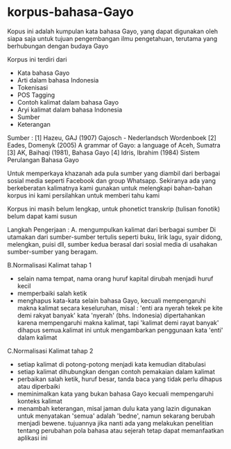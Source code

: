 # korpus-bahasa-Gayo
Kopus ini adalah kumpulan kata bahasa Gayo, yang dapat digunakan oleh siapa saja untuk tujuan pengembangan ilmu pengetahuan, terutama yang berhubungan dengan budaya Gayo

Korpus ini terdiri dari
- Kata bahasa Gayo
- Arti dalam bahasa Indonesia
- Tokenisasi
- POS Tagging
- Contoh kalimat dalam bahasa Gayo
- Aryi kalimat dalam bahasa Indonesia
- Sumber
- Keterangan

Sumber :
[1] Hazeu, GAJ (1907) Gajosch - Nederlandsch Wordenboek
[2] Eades, Domenyk (2005) A grammar of Gayo: a language of Aceh, Sumatra
[3] AK, Baihaqi (1981), Bahasa Gayo
[4] Idris, Ibrahim (1984) Sistem Perulangan Bahasa Gayo

Untuk memperkaya khazanah ada pula sumber yang diambil dari berbagai sosial media seperti Facebook dan group Whatsapp. Sekiranya ada yang berkeberatan kalimatnya kami gunakan untuk melengkapi bahan-bahan korpus ini kami persilahkan untuk memberi tahu kami

Korpus ini masih belum lengkap, untuk phonetict transkrip (tulisan fonotik) belum dapat kami susun

Langkah Pengerjaan : 
A. mengumpulkan kalimat dari berbagai sumber 
Di utamakan dari sumber-sumber tertulis seperti buku, lirik lagu, syair didong, melengkan, puisi dll, sumber kedua berasal dari sosial media di usahakan sumber-sumber yang beragam.

B.Normalisasi Kalimat tahap 1
- selain nama tempat, nama orang huruf kapital dirubah menjadi huruf kecil
- memperbaiki salah ketik
- menghapus kata-kata selain bahasa Gayo, kecuali mempengaruhi makna kalimat secara keseluruhan, misal : 'enti ara nyerah tekek pe kite demi rakyat banyak' kata 'nyerah' (bhs. Indonesia) dipertahankan karena mempengaruhi makna kalimat, tapi 'kalimat demi rayat banyak' dihapus semua.kalimat ini untuk mengambarkan penggunaan kata 'enti' dalam kalimat

C.Normalisasi Kalimat tahap 2
- setiap kalimat di potong-potong menjadi kata kemudian ditabulasi
- setiap kalimat dihubungkan dengan contoh pemakaian dalam kalimat
- perbaikan salah ketik, huruf besar, tanda baca yang tidak perlu dihapus atau diperbaiki
- meminimalkan kata yang bukan bahasa Gayo kecuali mempengaruhi konteks kalimat
- menambah keterangan, misal jaman dulu kata yang lazin digunakan untuk menyatakan 'semua' adalah 'bedne', namun sekarang berubah menjadi bewene. tujuannya jika nanti ada yang melakukan penelitian tentang perubahan pola bahasa atau sejerah tetap dapat memanfaatkan aplikasi ini 
